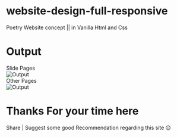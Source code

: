 # website-design-full-responsive
Poetry Website concept  ||  in Vanilla  Html and Css
# Output
Slide Pages <br>
![Output](https://user-images.githubusercontent.com/123060177/229085176-f5a3df21-290e-4b31-ae12-4e1969cbca04.gif)
<br>
Other Pages 
<br>
![Output](https://user-images.githubusercontent.com/123060177/229090307-a61a2033-de2a-45a0-946a-e4b0d3d0548a.gif)
# Thanks For your time here 
Share | Suggest some good Recommendation regarding this site 😌
